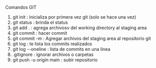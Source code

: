 Comandos GIT 

1. git init : inicializa por primera vez git (solo se hace una vez)
2. git status : brinda el status 
3. git add .  : agrega archivosv del working directory al staging area
4. git commit : hacer commit
5. git commit -m : Agregar archivos del staging area al repositorio git
6. git log : te lista los commits realizados
7. git log --oneline : lista de commits en una linea
8. .gitignore : ignorar archivos o carpetas
9. git push -u origin main : subir repositorio
